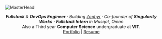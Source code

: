 ![MasterHead](assets/github-banner.png)

<p align="center">
  <em>
    <b>Fullstack</b> & <b>DevOps Engineer</b> · Building <a href="https://share.zephyyrr.in/s/zephyr" style="text-decoration: underline;">Zephyr</a> ·
    Co-founder of <b>Singularity Works</b> · <b>Fullstack Intern</b> in Musqat, Oman
  </em>
  <br>
  Also a Third year <b>Computer Science</b> undergraduate at <b>VIT</b>. <br>
  <a href="https://folio.zephyyrr.in" style="text-decoration: underline;">Portfolio</a> |
  <a href="https://share.zephyyrr.in/s/resume" style="text-decoration: underline;">Resume</a>
</p>
